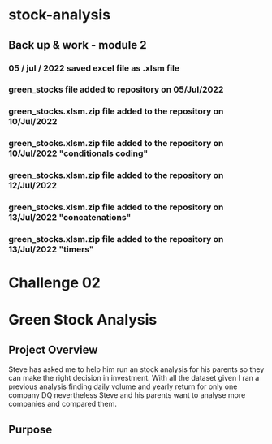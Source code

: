 # stock-analysis
## Back up &amp; work - module 2
### 05 / jul / 2022 saved excel file as .xlsm file 
### green_stocks file added to repository on 05/Jul/2022
### green_stocks.xlsm.zip file added to the repository on 10/Jul/2022
### green_stocks.xlsm.zip file added to the repository on 10/Jul/2022 "conditionals coding"
### green_stocks.xlsm.zip file added to the repository on 12/Jul/2022
### green_stocks.xlsm.zip file added to the repository on 13/Jul/2022 "concatenations"
### green_stocks.xlsm.zip file added to the repository on 13/Jul/2022 "timers"

# Challenge 02
# Green Stock Analysis 
## Project Overview

Steve has asked me to help him run an stock analysis for his parents so they can make the right decision in investment. With all the dataset given I ran a previous analysis finding daily volume and yearly return for only one company DQ nevertheless Steve and his parents want to analyse more companies and compared them.

## Purpose

